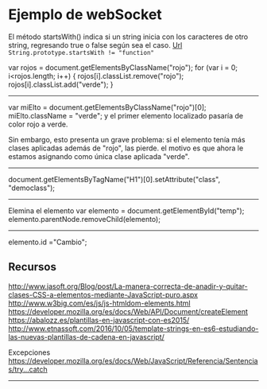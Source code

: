 # Ejemplo de webSocket

El método startsWith() indica si un string inicia con los caracteres de otro string, regresando true o false según sea el caso. [Url](https://developer.mozilla.org/es/docs/Web/JavaScript/Referencia/Objetos_globales/String/startsWith)
`String.prototype.startsWith != "function"`





var rojos = document.getElementsByClassName("rojo");
for (var i = 0; i<rojos.length; i++) {
   rojos[i].classList.remove("rojo");
   rojos[i].classList.add("verde");
}

--------

var miElto = document.getElementsByClassName("rojo")[0];
miElto.className = "verde";
y el primer elemento localizado pasaría de color rojo a verde.

Sin embargo, esto presenta un grave problema: si el elemento tenía más clases aplicadas además de "rojo", las pierde. el motivo es que ahora le estamos asignando como única clase aplicada "verde".

-------

document.getElementsByTagName("H1")[0].setAttribute("class", "democlass");

------

Elemina el elemento
var elemento = document.getElementById("temp");
elemento.parentNode.removeChild(elemento);


-----

elemento.id ="Cambio";




## Recursos
http://www.jasoft.org/Blog/post/La-manera-correcta-de-anadir-y-quitar-clases-CSS-a-elementos-mediante-JavaScript-puro.aspx
http://www.w3big.com/es/js/js-htmldom-elements.html
https://developer.mozilla.org/es/docs/Web/API/Document/createElement
https://abalozz.es/plantillas-en-javascript-con-es2015/
http://www.etnassoft.com/2016/10/05/template-strings-en-es6-estudiando-las-nuevas-plantillas-de-cadena-en-javascript/

Excepciones
<https://developer.mozilla.org/es/docs/Web/JavaScript/Referencia/Sentencias/try...catch>








--------





